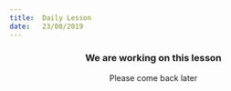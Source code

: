 ```yaml
---
title:  Daily Lesson
date:   23/08/2019
---
```


### <center>We are working on this lesson</center>
<center>Please come back later</center>